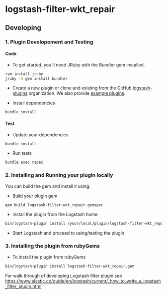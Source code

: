 # logstash-filter-wkt_repair

## Developing

### 1. Plugin Developement and Testing

#### Code
- To get started, you'll need JRuby with the Bundler gem installed.
```sh
rvm install jruby
jruby -S gem install bundler
```

- Create a new plugin or clone and existing from the GitHub [logstash-plugins](https://github.com/logstash-plugins) organization. We also provide [example plugins](https://github.com/logstash-plugins?query=example).

- Install dependencies
```sh
bundle install
```

#### Test

- Update your dependencies

```sh
bundle install
```

- Run tests

```sh
bundle exec rspec
```

### 2. Installing and Running your plugin locally

You can build the gem and install it using:

- Build your plugin gem
```sh
gem build logstash-filter-wkt_repair.gemspec
```
- Install the plugin from the Logstash home
```sh
bin/logstash-plugin install /your/local/plugin/logstash-filter-wkt_repair.gem
```
- Start Logstash and proceed to using/testing the plugin

### 3. Installing the plugin from rubyGems
- To install the plugin from rubyGems
```sh
bin/logstash-plugin install logstash-filter-wkt_repair.gem
```

For walk through of developing Logstash filter plugin see https://www.elastic.co/guide/en/logstash/current/_how_to_write_a_logstash_filter_plugin.html
